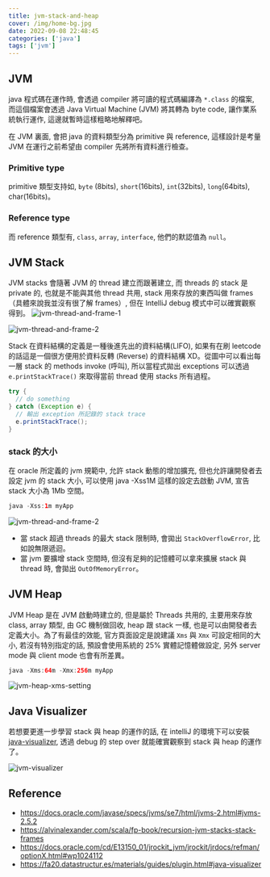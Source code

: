 ```yaml
---
title: jvm-stack-and-heap
cover: /img/home-bg.jpg
date: 2022-09-08 22:48:45
categories: ['java']
tags: ['jvm']
---
```

## JVM
java 程式碼在運作時, 會透過 compiler 將可讀的程式碼編譯為 `*.class` 的檔案, 而這個檔案會透過
Java Virtual Machine (JVM) 將其轉為 byte code, 讓作業系統執行運作, 這邊就暫時這樣粗略地解釋吧。

在 JVM 裏面, 會把 java 的資料類型分為 primitive 與 reference, 這樣設計是考量 JVM 在運行之前希望由 compiler 先將所有資料進行檢查。

### Primitive type
primitive 類型支持如, `byte` (8bits), `short`(16bits), `int`(32bits), `long`(64bits), char(16bits)。

### Reference type
而 reference 類型有, `class`, `array`, `interface`, 他們的默認值為 `null`。

## JVM Stack
JVM stacks 會隨著 JVM 的 thread 建立而跟著建立, 而 threads 的 stack 是 private 的, 也就是不能與其他 thread 共用, stack 用來存放的東西叫做 frames（具體來說我並沒有很了解 frames）, 但在 IntelliJ debug 模式中可以確實觀察得到。
![jvm-thread-and-frame-1](/img/jvm-stack-and-heap/jvm-thread-and-frame-1.jpg)

![jvm-thread-and-frame-2](/img/jvm-stack-and-heap/jvm-thread-and-frame-2.jpg)

Stack 在資料結構的定義是一種後進先出的資料結構(LIFO), 如果有在刷 leetcode 的話這是一個很方便用於資料反轉 (Reverse) 的資料結構 XD。從圖中可以看出每一層 stack 的 methods 
invoke (呼叫), 所以當程式拋出 exceptions 可以透過 `e.printStackTrace()` 來取得當前 thread 使用 stacks 所有過程。   
```java
try {
  // do something   
} catch (Exception e) {
  // 輸出 exception 所記錄的 stack trace
  e.printStackTrace();
}
```

### stack 的大小
在 oracle 所定義的 jvm 規範中, 允許 stack 動態的增加擴充, 但也允許讓開發者去設定 jvm 的 stack 大小, 可以使用 java -Xss1M 這樣的設定去啟動 JVM, 宣告 stack 大小為 1Mb 空間。
```java
java -Xss:1m myApp
```
![jvm-thread-and-frame-2](/img/jvm-stack-and-heap/jvm-stack-xss-setting.jpg)

* 當 stack 超過 threads 的最大 stack 限制時, 會拋出 `StackOverflowError`, 比如說無限遞迴。
* 當 jvm 要擴增 stack 空間時, 但沒有足夠的記憶體可以拿來擴展 stack 與 thread 時, 會拋出 `OutOfMemoryError`。

## JVM Heap
JVM Heap 是在 JVM 啟動時建立的, 但是屬於 Threads 共用的, 主要用來存放 class, array 類型, 由 GC 機制做回收, heap 跟 stack 一樣, 也是可以由開發者去定義大小。為了有最佳的效能, 官方頁面設定是說建議 `Xms` 與 `Xmx` 可設定相同的大小, 若沒有特別指定的話, 預設會使用系統的 25% 實體記憶體做設定, 另外 server mode 與 client 
mode 也會有所差異。 
```java
java -Xms:64m -Xmx:256m myApp
```
![jvm-heap-xms-setting](/img/jvm-stack-and-heap/jvm-heap-xms-setting.jpg)

## Java Visualizer
若想要更進一步學習 stack 與 heap 的運作的話, 在 intelliJ 的環境下可以安裝 [java-visualizer](https://fa20.datastructur.es/materials/guides/plugin.html#java-visualizer), 透過 debug 的 step over 就能確實觀察到 stack 與 heap 的運作了。

![jvm-visualizer](/img/jvm-stack-and-heap/jvm-visualizer.jpg)

## Reference
* https://docs.oracle.com/javase/specs/jvms/se7/html/jvms-2.html#jvms-2.5.2
* https://alvinalexander.com/scala/fp-book/recursion-jvm-stacks-stack-frames
* https://docs.oracle.com/cd/E13150_01/jrockit_jvm/jrockit/jrdocs/refman/optionX.html#wp1024112
* https://fa20.datastructur.es/materials/guides/plugin.html#java-visualizer